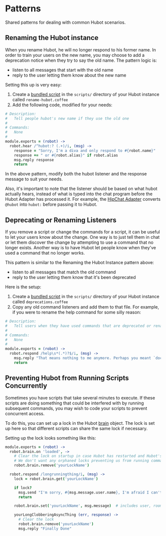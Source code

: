 # Patterns

Shared patterns for dealing with common Hubot scenarios.

## Renaming the Hubot instance

When you rename Hubot, he will no longer respond to his former name. In order to train your users on the new name, you may choose to add a deprecation notice when they try to say the old name. The pattern logic is:

* listen to all messages that start with the old name
* reply to the user letting them know about the new name

Setting this up is very easy:

1. Create a [bundled script](scripting.md) in the `scripts/` directory of your Hubot instance called `rename-hubot.coffee`
2. Add the following code, modified for your needs:

```coffeescript
# Description:
#   Tell people hubot's new name if they use the old one
#
# Commands:
#   None
#
module.exports = (robot) ->
  robot.hear /^hubot:? (.+)/i, (msg) ->
    response = "Sorry, I'm a diva and only respond to #{robot.name}"
    response += " or #{robot.alias}" if robot.alias
    msg.reply response
    return

```

In the above pattern, modify both the hubot listener and the response message to suit your needs.

Also, it's important to note that the listener should be based on what hubot actually hears, instead of what is typed into the chat program before the Hubot Adapter has processed it. For example, the [HipChat Adapter](https://github.com/hipchat/hubot-hipchat) converts `@hubot` into `hubot:` before passing it to Hubot.

## Deprecating or Renaming Listeners

If you remove a script or change the commands for a script, it can be useful to let your users know about the change. One way is to just tell them in chat or let them discover the change by attempting to use a command that no longer exists. Another way is to have Hubot let people know when they've used a command that no longer works.

This pattern is similar to the Renaming the Hubot Instance pattern above:

* listen to all messages that match the old command
* reply to the user letting them know that it's been deprecated

Here is the setup:

1. Create a [bundled script](scripting.md) in the `scripts/` directory of your Hubot instance called `deprecations.coffee`
2. Copy any old command listeners and add them to that file. For example, if you were to rename the help command for some silly reason:

```coffeescript
# Description:
#   Tell users when they have used commands that are deprecated or renamed
#
# Commands:
#   None
#
module.exports = (robot) ->
  robot.respond /help\s*(.*)?$/i, (msg) ->
    msg.reply "That means nothing to me anymore. Perhaps you meant `docs` instead?"
    return

```

## Preventing Hubot from Running Scripts Concurrently

Sometimes you have scripts that take several minutes to execute.  If these scripts are doing something that could be interfered
with by running subsequent commands, you may wish to code your scripts to prevent concurrent access.

To do this, you can set up a lock in the Hubot [brain](scripting.md#persistence) object.  The lock is set up here so that different scripts
can share the same lock if necessary.

Setting up the lock looks something like this:

```coffeescript
module.exports = (robot) ->
  robot.brain.on 'loaded', ->
    # Clear the lock on startup in case Hubot has restarted and Hubot's brain has persistence (e.g. redis).
    # We don't want any orphaned locks preventing us from running commands.
    robot.brain.remove('yourLockName')

  robot.respond /longrunningthing/i, (msg) ->
    lock = robot.brain.get('yourLockName')

    if lock?
      msg.send "I'm sorry, #{msg.message.user.name}, I'm afraid I can't do that. I'm busy doing something for #{lock.user.name}."
      return

    robot.brain.set('yourLockName', msg.message)  # includes user, room, etc about who locked

    yourLongClobberingAsyncThing (err, response) ->
      # Clear the lock
      robot.brain.remove('yourLockName')
      msg.reply "Finally Done"
```
